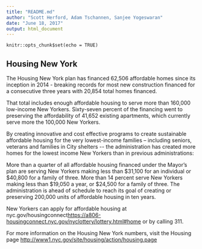 ```yaml
---
title: "README.md"
author: "Scott Herford, Adam Tschannen, Sanjee Yogeswaran"
date: "June 18, 2017"
output: html_document
---
```


```{r setup, include=FALSE}
knitr::opts_chunk$set(echo = TRUE)
```

## Housing New York

The Housing New York plan has financed 62,506 affordable homes since its inception in 2014 - breaking records for most new construction financed for a consecutive three years with 20,854 total homes financed.

That total includes enough affordable housing to serve more than 160,000 low-income New Yorkers. Sixty-seven percent of the financing went to preserving the affordability of 41,652 existing apartments, which currently serve more the 100,000 New Yorkers.

By creating innovative and cost effective programs to create sustainable affordable housing for the very lowest-income families – including seniors, veterans and families in City shelters -- the administration has created more homes for the lowest income New Yorkers than in previous administrations:

More than a quarter of all affordable housing financed under the Mayor’s plan are serving New Yorkers making less than $31,100 for an individual or $40,800 for a family of three.
More than 14 percent serve New Yorkers making less than $19,050 a year, or $24,500 for a family of three.
The administration is ahead of schedule to reach its goal of creating or preserving 200,000 units of affordable housing in ten years.

New Yorkers can apply for affordable housing at   nyc.gov/housingconnect<https://a806-housingconnect.nyc.gov/nyclottery/lottery.html#home> or by calling 311.

For more information on the Housing New York numbers, visit the Housing page <http://www1.nyc.gov/site/housing/action/housing.page>
